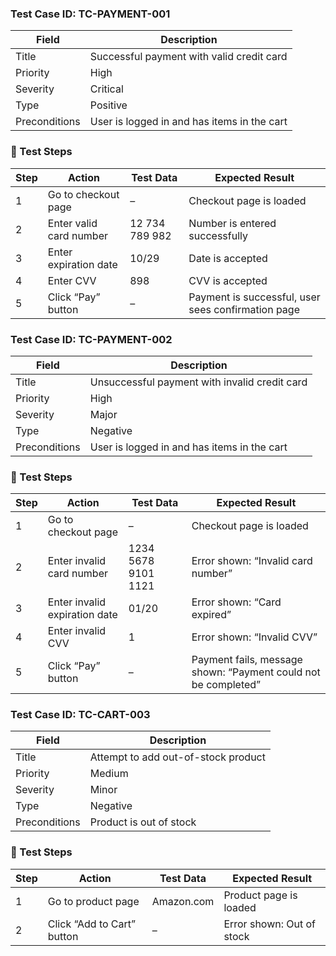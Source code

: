 
### Test Case ID: TC-PAYMENT-001
| Field             | Description                                      |
|------------------|--------------------------------------------------|
| Title            | Successful payment with valid credit card        |
| Priority         | High                                             |
| Severity         | Critical                                         |
| Type             | Positive                                         |
| Preconditions    | User is logged in and has items in the cart      |

### 🔹 Test Steps

| Step | Action                            | Test Data                        | Expected Result                                      |
|------|-----------------------------------|----------------------------------|------------------------------------------------------|
| 1    | Go to checkout page               | –                                | Checkout page is loaded                             |
| 2    | Enter valid card number           | 12 734 789 982                   | Number is entered successfully                      |
| 3    | Enter expiration date             | 10/29                            | Date is accepted                                    |
| 4    | Enter CVV                         | 898                              | CVV is accepted                                     |
| 5    | Click “Pay” button                | –                                | Payment is successful, user sees confirmation page  |




### Test Case ID: TC-PAYMENT-002
| Field             | Description                                      |
|------------------|--------------------------------------------------|
| Title            | Unsuccessful payment with invalid credit card    |
| Priority         | High                                             |
| Severity         | Major                                            |
| Type             | Negative                                         |
| Preconditions    | User is logged in and has items in the cart      |

### 🔹 Test Steps

| Step | Action                            | Test Data                        | Expected Result                                            |
|------|-----------------------------------|----------------------------------|------------------------------------------------------------|
| 1    | Go to checkout page               | –                                | Checkout page is loaded                                   |
| 2    | Enter invalid card number         | 1234 5678 9101 1121              | Error shown: “Invalid card number”                        |
| 3    | Enter invalid expiration date     | 01/20                            | Error shown: “Card expired”                               |
| 4    | Enter invalid CVV                 | 1                                | Error shown: “Invalid CVV”                                |
| 5    | Click “Pay” button                | –                                | Payment fails, message shown: “Payment could not be completed” |





### Test Case ID: TC-CART-003
| Field          | Description                             |
|---------------|-----------------------------------------|
| Title          | Attempt to add out-of-stock product     |
| Priority       | Medium                                  |
| Severity       | Minor                                   |
| Type           | Negative                                |
| Preconditions  | Product is out of stock                 |

### 🔹 Test Steps

| Step | Action                         | Test Data     | Expected Result                |
|------|--------------------------------|---------------|--------------------------------|
| 1    | Go to product page             | Amazon.com             | Product page is loaded |         
| 2    | Click “Add to Cart” button     | –             | Error shown: Out of stock      |
